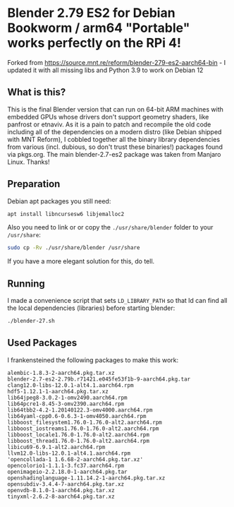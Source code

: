 # Blender 2.79 ES2 for Debian Bookworm / arm64 "Portable" works perfectly on the RPi 4!

Forked from https://source.mnt.re/reform/blender-279-es2-aarch64-bin - I updated it with all missing libs and Python 3.9 to work on Debian 12

## What is this?

This is the final Blender version that can run on 64-bit ARM machines with embedded GPUs whose drivers don't support geometry shaders, like panfrost or etnaviv. As it is a pain to patch and recompile the old code including all of the dependencies on a modern distro (like Debian shipped with MNT Reform), I cobbled together all the binary library dependencies from various (incl. dubious, so don't trust these binaries!) packages found via pkgs.org. The main blender-2.7-es2 package was taken from Manjaro Linux. Thanks!

## Preparation

Debian apt packages you still need:

```bash
apt install libncursesw6 libjemalloc2
```

Also you need to link or or copy the `./usr/share/blender` folder to your `/usr/share`:

```bash
sudo cp -Rv ./usr/share/blender /usr/share
```

If you have a more elegant solution for this, do tell.

## Running

I made a convenience script that sets `LD_LIBRARY_PATH` so that ld can find all the local dependencies (libraries) before starting blender:

```bash
./blender-27.sh
```

## Used Packages

I frankensteined the following packages to make this work:

```
alembic-1.8.3-2-aarch64.pkg.tar.xz
blender-2.7-es2-2.79b.r71421.e045fe53f1b-9-aarch64.pkg.tar
clang12.0-libs-12.0.1-alt4.1.aarch64.rpm
hdf5-1.12.1-1-aarch64.pkg.tar.xz
lib64jpeg8-3.0.2-1-omv2490.aarch64.rpm
lib64pcre1-8.45-3-omv2390.aarch64.rpm
lib64tbb2-4.2-1.20140122.3-omv4000.aarch64.rpm
lib64yaml-cpp0.6-0.6.3-1-omv4050.aarch64.rpm
libboost_filesystem1.76.0-1.76.0-alt2.aarch64.rpm
libboost_iostreams1.76.0-1.76.0-alt2.aarch64.rpm
libboost_locale1.76.0-1.76.0-alt2.aarch64.rpm
libboost_thread1.76.0-1.76.0-alt2.aarch64.rpm
libicu69-6.9.1-alt2.aarch64.rpm
llvm12.0-libs-12.0.1-alt4.1.aarch64.rpm
'opencollada-1 1.6.68-2-aarch64.pkg.tar.xz'
opencolorio1-1.1.1-3.fc37.aarch64.rpm
openimageio-2.2.18.0-1-aarch64.pkg.tar
openshadinglanguage-1.11.14.2-1-aarch64.pkg.tar.xz
opensubdiv-3.4.4-7-aarch64.pkg.tar.xz
openvdb-8.1.0-1-aarch64.pkg.tar.xz
tinyxml-2.6.2-8-aarch64.pkg.tar.xz
```
